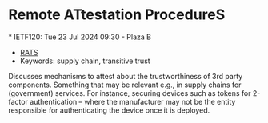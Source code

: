 # Remote ATtestation ProcedureS
<IETFschedule>  * IETF120: Tue 23 Jul 2024 09:30 - Plaza B</IETFschedule>
* [RATS](https://datatracker.ietf.org/group/rats/about/)
* Keywords: supply chain, transitive trust


Discusses mechanisms to attest about the trustworthiness of 3rd party components. Something that may be relevant e.g., in supply chains for (government) services. For instance, securing devices such as tokens for 2-factor authentication – where the manufacturer may not be the entity responsible for authenticating the device once it is deployed.